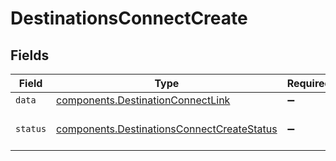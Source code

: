 # DestinationsConnectCreate


## Fields

| Field                                                                                                | Type                                                                                                 | Required                                                                                             | Description                                                                                          | Example                                                                                              |
| ---------------------------------------------------------------------------------------------------- | ---------------------------------------------------------------------------------------------------- | ---------------------------------------------------------------------------------------------------- | ---------------------------------------------------------------------------------------------------- | ---------------------------------------------------------------------------------------------------- |
| `data`                                                                                               | [components.DestinationConnectLink](../../models/shared/destinationconnectlink.md)                   | :heavy_minus_sign:                                                                                   | N/A                                                                                                  |                                                                                                      |
| `status`                                                                                             | [components.DestinationsConnectCreateStatus](../../models/shared/destinationsconnectcreatestatus.md) | :heavy_minus_sign:                                                                                   | Outcome of the operation.                                                                            | created                                                                                              |